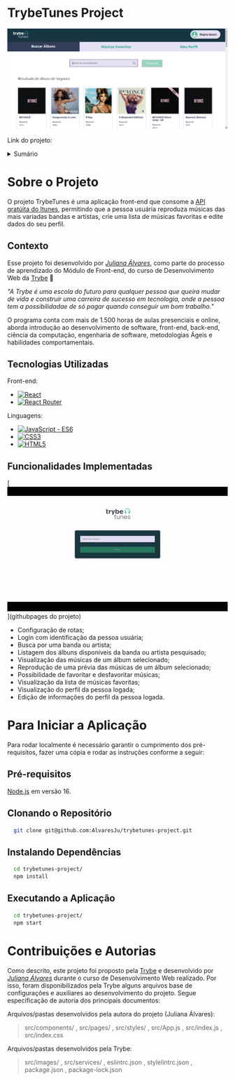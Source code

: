 # TrybeTunes Project

[![TrybeTunes Screen Shot][product-screenshot]](githubpages)

Link do projeto: 

<!-- TABLE OF CONTENTS -->
<details>
  <summary>Sumário</summary>
  <ol>
    <li>
      <a href="#sobre-o-projeto">Sobre o Projeto</a>
      <ul>
        <li><a href="#contexto">Contexto</a></li>
        <li><a href="#tecnologias-utilizadas">Tecnologias Utilizadas</a></li>
        <li><a href="#funcionalidades-implementadas">Funcionalidades Implementadas</a></li>
      </ul>
    </li>
    <li>
      <a href="#para-iniciar-a-aplicação">Para Iniciar a Aplicação</a>
      <ul>
        <li><a href="#pré-requisitos">Pré-requisitos</a></li>
        <li><a href="#clonando-o-repositório">Clonando o Repositório</a></li>
        <li><a href="#instalando-dependências">Instalando Dependências</a></li>
        <li><a href="#executando-a-aplicação">Executando a Aplicação</a></li>
      </ul>
    </li>
    <li><a href="#contribuições-e-autorias">Contribuições e Autorias</a></li>
  </ol>
</details>


# Sobre o Projeto
  O projeto TrybeTunes é uma aplicação front-end que consome a [API gratúita do Itunes](https://developer.apple.com/library/archive/documentation/AudioVideo/Conceptual/iTuneSearchAPI/index.html#//apple_ref/doc/uid/TP40017632-CH3-SW1), permitindo que a pessoa usuária reproduza músicas das mais variadas bandas e artistas, crie uma lista de músicas favoritas e edite dados do seu perfil. 

## Contexto
  Esse projeto foi desenvolvido por _[Juliana Álvares](https://www.linkedin.com/in/juliana-%C3%A1lvares-246872112/)_, como parte do processo de aprendizado do Módulo de Front-end, do curso de Desenvolvimento Web da [Trybe](https://www.betrybe.com/) :rocket:
  
  _"A Trybe é uma escola do futuro para qualquer pessoa que queira mudar de vida e construir uma carreira de sucesso em tecnologia, onde a pessoa tem a possibilidadae de só pagar quando conseguir um bom trabalho."_

  O programa conta com mais de 1.500 horas de aulas presenciais e online, aborda introdução ao desenvolvimento de software, front-end, back-end, ciência da computação, engenharia de software, metodologias Ágeis e habilidades comportamentais.

## Tecnologias Utilizadas

Front-end:
* [![React][React.js]][React-url]
* [![React Router][React-router]][React-router-url]

Linguagens:
* [![JavaScript - ES6][JavaScript]][JavaScript-url]
* [![CSS3][CSS3]][CSS3-url]
* [![HTML5][HTML5]][HTML5-url]

## Funcionalidades Implementadas

[![TrybeTunes Gif][product-gif]](githubpages do projeto)

  - Configuração de rotas;
  - Login com identificação da pessoa usuária;
  - Busca por uma banda ou artista;
  - Listagem dos álbuns disponíveis da banda ou artista pesquisado;
  - Visualização das músicas de um álbum selecionado;
  - Reprodução de uma prévia das músicas de um álbum selecionado;
  - Possibilidade de favoritar e desfavoritar músicas;
  - Visualização da lista de músicas favoritas;
  - Visualização do perfil da pessoa logada;
  - Edição de informações do perfil da pessoa logada.


# Para Iniciar a Aplicação
  Para rodar localmente é necessário garantir o cumprimento dos pré-requisitos, fazer uma cópia e rodar as instruções conforme a seguir:

## Pré-requisitos
  [Node.js](https://nodejs.org/en/) em versão 16.

## Clonando o Repositório
  ```bash
    git clone git@github.com:AlvaresJu/trybetunes-project.git
  ```
## Instalando Dependências
  ```bash
    cd trybetunes-project/
    npm install
  ``` 
## Executando a Aplicação
  ```bash
    cd trybetunes-project/
    npm start
  ```
<!-- Caso a aplicação tenha testes:
## Executando testes e análise de cobertura
  ```bash
    npm test
    npm run test-coverage
  ```
-->


# Contribuições e Autorias
  Como descrito, este projeto foi proposto pela [Trybe](https://www.betrybe.com/) e desenvolvido por _[Juliana Álvares](https://www.linkedin.com/in/juliana-%C3%A1lvares-246872112/)_ durante o curso de Desenvolvimento Web realizado. Por isso, foram disponibilizados pela Trybe alguns arquivos base de configurações e auxiliares ao desenvolvimento do projeto. Segue especificação de autoria dos principais documentos:
  
  Arquivos/pastas desenvolvidos pela autora do projeto (Juliana Álvares):
  > src/components/ , src/pages/ , src/styles/ , src/App.js , src/index.js , src/index.css
  
  Arquivos/pastas desenvolvidos pela Trybe:
  > src/images/ , src/services/ , eslintrc.json , stylelintrc.json , package.json , package-lock.json

  
<!-- MARKDOWN LINKS & IMAGES -->
<!-- https://www.markdownguide.org/basic-syntax/#reference-style-links -->
[product-screenshot]: images/screenshot.png
[product-gif]: images/features.gif
[React.js]: https://img.shields.io/badge/React-20232A?style=for-the-badge&logo=react&logoColor=61DAFB
[React-url]: https://reactjs.org/
[React-router]: https://img.shields.io/badge/React_Router-CA4245?style=for-the-badge&logo=react-router&logoColor=white
[React-router-url]: https://reactrouter.com/en/main
[JavaScript]: https://img.shields.io/badge/javascript-%23323330.svg?style=for-the-badge&logo=javascript&logoColor=%23F7DF1E
[JavaScript-url]: https://developer.mozilla.org/en-US/docs/Web/JavaScript
[CSS3]: https://img.shields.io/badge/css3-%231572B6.svg?style=for-the-badge&logo=css3&logoColor=white
[CSS3-url]: https://developer.mozilla.org/en-US/docs/Web/CSS
[HTML5]: https://img.shields.io/badge/html5-%23E34F26.svg?style=for-the-badge&logo=html5&logoColor=white
[HTML5-url]: https://developer.mozilla.org/en-US/docs/Glossary/HTML5

